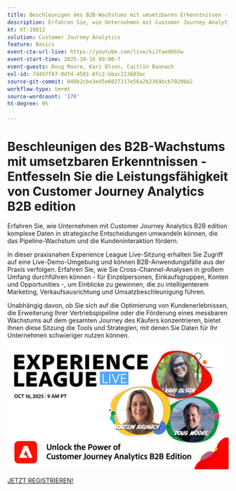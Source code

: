```yaml
---
title: Beschleunigen des B2B-Wachstums mit umsetzbaren Erkenntnissen - Entfesseln Sie die Leistungsfähigkeit von Customer Journey Analytics B2B edition
description: Erfahren Sie, wie Unternehmen mit Customer Journey Analytics B2B edition komplexe Daten in strategische Entscheidungen umwandeln können, die das Pipeline-Wachstum und die Kundeninteraktion fördern.
kt: KT-19012
solution: Customer Journey Analytics
feature: Basics
event-cta-url-live: https://youtube.com/live/kiJfaedHSVw
event-start-time: 2025-10-16 09:00-7
event-guests: Doug Moore, Kari Olson, Caitlin Baunach
exl-id: 7d497f07-0dfd-4501-8fc2-bbac213603ec
source-git-commit: 048b2cbe3ed5e6027217e56a2b2369bcb7920bb2
workflow-type: tm+mt
source-wordcount: '170'
ht-degree: 0%

---
```


# Beschleunigen des B2B-Wachstums mit umsetzbaren Erkenntnissen - Entfesseln Sie die Leistungsfähigkeit von Customer Journey Analytics B2B edition

Erfahren Sie, wie Unternehmen mit Customer Journey Analytics B2B edition komplexe Daten in strategische Entscheidungen umwandeln können, die das Pipeline-Wachstum und die Kundeninteraktion fördern.

In dieser praxisnahen Experience League Live-Sitzung erhalten Sie Zugriff auf eine Live-Demo-Umgebung und können B2B-Anwendungsfälle aus der Praxis verfolgen. Erfahren Sie, wie Sie Cross-Channel-Analysen in großem Umfang durchführen können - für Einzelpersonen, Einkaufsgruppen, Konten und Opportunities -, um Einblicke zu gewinnen, die zu intelligenterem Marketing, Verkaufsausrichtung und Umsatzbeschleunigung führen.

Unabhängig davon, ob Sie sich auf die Optimierung von Kundenerlebnissen, die Erweiterung Ihrer Vertriebspipeline oder die Förderung eines messbaren Wachstums auf dem gesamten Journey des Käufers konzentrieren, bietet Ihnen diese Sitzung die Tools und Strategien, mit denen Sie Daten für Ihr Unternehmen schwieriger nutzen können.

[![ExL LIVE 16. Oktober 2025](../assets/exl-live-episode-10-16-25-web-banner.png)](https://engage.adobe.com/ExpLeagueLive-251016.html)

[JETZT REGISTRIEREN!](https://engage.adobe.com/ExpLeagueLive-251016.html)
